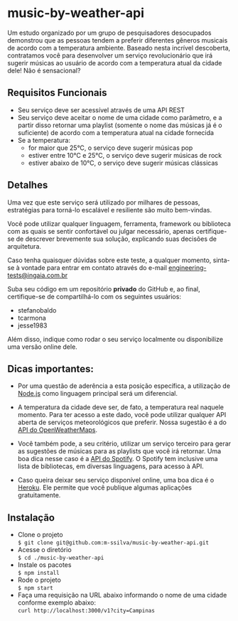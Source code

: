 # music-by-weather-api

Um estudo organizado por um grupo de pesquisadores desocupados demonstrou que as pessoas tendem a preferir diferentes gêneros musicais de acordo com a temperatura ambiente. Baseado nesta incrível descoberta, contratamos você para desenvolver um serviço revolucionário que irá sugerir músicas ao usuário de acordo com a temperatura atual da cidade dele! Não é sensacional?

## Requisitos Funcionais

- Seu serviço deve ser acessível através de uma API REST
- Seu serviço deve aceitar o nome de uma cidade como parâmetro, e a partir disso retornar uma playlist (somente o nome das músicas já é o suficiente) de acordo com a temperatura atual na cidade fornecida
- Se a temperatura:
    - for maior que 25°C, o serviço deve sugerir músicas pop
    - estiver entre 10°C e 25°C, o serviço deve sugerir músicas de rock
    - estiver abaixo de 10°C, o serviço deve sugerir músicas clássicas

## Detalhes

Uma vez que este serviço será utilizado por milhares de pessoas, estratégias para torná-lo escalável e resiliente são muito bem-vindas.

Você pode utilizar qualquer linguagem, ferramenta, framework ou biblioteca com as quais se sentir confortável ou julgar necessário, apenas certifique-se de descrever brevemente sua solução, explicando suas decisões de arquitetura.

Caso tenha quaisquer dúvidas sobre este teste, a qualquer momento, sinta-se à vontade para entrar em contato através do e-mail engineering-tests@ingaia.com.br

Suba seu código em um repositório **privado** do GitHub e, ao final, certifique-se de compartilhá-lo com os seguintes usuários:

- stefanobaldo
- tcarmona
- jesse1983

Além disso, indique como rodar o seu serviço localmente ou disponibilize uma versão online dele.

## Dicas importantes:

- Por uma questão de aderência a esta posição específica, a utilização de [Node.js](https://nodejs.org) como linguagem principal será um diferencial.

- A temperatura da cidade deve ser, de fato, a temperatura real naquele momento. Para ter acesso a este dado, você pode utilizar qualquer API aberta de serviços meteorológicos que preferir. Nossa sugestão é a do [API do OpenWeatherMaps](https://openweathermap.org/api).

- Você também pode, a seu critério, utilizar um serviço terceiro para gerar as sugestões de músicas para as playlists que você irá retornar. Uma boa dica nesse caso é a [API do Spotify](https://developer.spotify.com/documentation/web-api/). O Spotify tem inclusive  uma lista de bibliotecas, em diversas linguagens, para acesso à API.

- Caso queira deixar seu serviço disponível online, uma boa dica é o [Heroku](https://www.heroku.com/). Ele permite que você publique algumas aplicações gratuitamente.

## Instalação

- Clone o projeto  
`$ git clone git@github.com:m-ssilva/music-by-weather-api.git`  
- Acesse o diretório  
`$ cd ./music-by-weather-api`  
- Instale os pacotes  
`$ npm install`  
- Rode o projeto  
`$ npm start`
- Faça uma requisição na URL abaixo informando o nome de uma cidade conforme exemplo abaixo:  
`curl http://localhost:3000/v1?city=Campinas`
